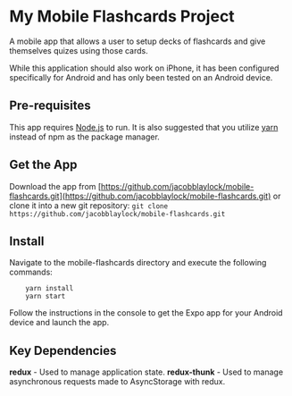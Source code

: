 # My Mobile Flashcards Project

A mobile app that allows a user to setup decks of flashcards and give themselves quizes using those cards.

While this application should also work on iPhone, it has been configured specifically for Android and has only been tested on an Android device.

## Pre-requisites
This app requires [Node.js](https://nodejs.org/en/) to run. It is also suggested that you utilize [yarn](https://yarnpkg.com/en/) instead of npm as the package manager.

## Get the App
Download the app from [https://github.com/jacobblaylock/mobile-flashcards.git](https://github.com/jacobblaylock/mobile-flashcards.git) or clone it into a new git repository:
` git clone https://github.com/jacobblaylock/mobile-flashcards.git `

## Install
Navigate to the mobile-flashcards directory and execute the following commands:

```
    yarn install
    yarn start
```

Follow the instructions in the console to get the Expo app for your Android device and launch the app.

## Key Dependencies

**redux** - Used to manage application state.
**redux-thunk** - Used to manage asynchronous requests made to AsyncStorage with redux.
